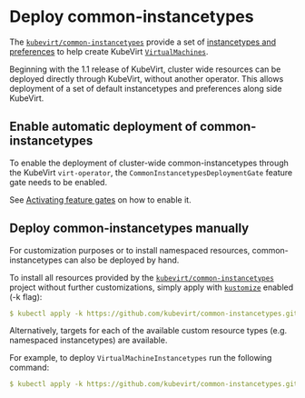 # Deploy common-instancetypes

The [`kubevirt/common-instancetypes`](https://github.com/kubevirt/common-instancetypes) provide a set of [instancetypes and preferences](../user_workloads/instancetypes.md) to help create KubeVirt [`VirtualMachines`](http://kubevirt.io/api-reference/main/definitions.html#_v1_virtualmachine).

Beginning with the 1.1 release of KubeVirt, cluster wide resources can be deployed directly through KubeVirt, without another operator.
This allows deployment of a set of default instancetypes and preferences along side KubeVirt.

## Enable automatic deployment of common-instancetypes

To enable the deployment of cluster-wide common-instancetypes through the KubeVirt `virt-operator`, the `CommonInstancetypesDeploymentGate` feature gate needs to be enabled.

See [Activating feature gates](../cluster_admin/activating_feature_gates.md) on how to enable it.

## Deploy common-instancetypes manually

For customization purposes or to install namespaced resources, common-instancetypes can also be deployed by hand.

To install all resources provided by the [`kubevirt/common-instancetypes`](https://github.com/kubevirt/common-instancetypes) project without further customizations, simply apply with [`kustomize`](https://kustomize.io/) enabled (-k flag):

```yaml
$ kubectl apply -k https://github.com/kubevirt/common-instancetypes.git
```

Alternatively, targets for each of the available custom resource types (e.g. namespaced instancetypes) are available.

For example, to deploy `VirtualMachineInstancetypes` run the following command:

```yaml
$ kubectl apply -k https://github.com/kubevirt/common-instancetypes.git/VirtualMachineInstancetypes
```
